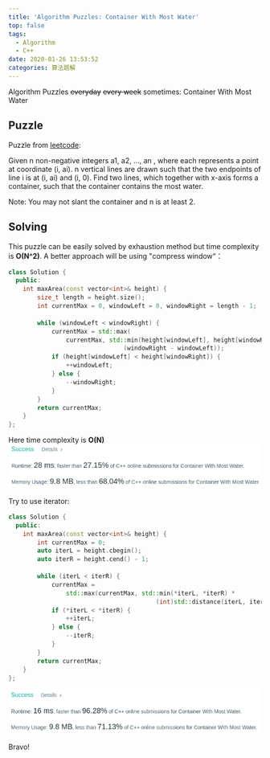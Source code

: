 ```yaml
---
title: 'Algorithm Puzzles: Container With Most Water'
top: false
tags:
  - Algorithm
  - C++
date: 2020-01-26 13:53:52
categories: 算法题解
---
```


Algorithm Puzzles ~~everyday~~ ~~every week~~ sometimes: Container With Most Water

<!--more-->

## Puzzle

Puzzle from [leetcode](https://leetcode.com):

Given n non-negative integers a1, a2, ..., an , where each represents a point at coordinate (i, ai). n vertical lines are drawn such that the two endpoints of line i is at (i, ai) and (i, 0). Find two lines, which together with x-axis forms a container, such that the container contains the most water.

Note: You may not slant the container and n is at least 2.

## Solving

This puzzle can be easily solved by exhaustion method but time complexity is **O(N^2)**. A better approach will be using "compress window“：
```cpp
class Solution {
  public:
    int maxArea(const vector<int>& height) {
        size_t length = height.size();
        int currentMax = 0, windowLeft = 0, windowRight = length - 1;

        while (windowLeft < windowRight) {
            currentMax = std::max(
                currentMax, std::min(height[windowLeft], height[windowRight]) *
                                (windowRight - windowLeft));
            if (height[windowLeft] < height[windowRight]) {
                ++windowLeft;
            } else {
                --windowRight;
            }
        }
        return currentMax;
    }
};
```
Here time complexity is **O(N)**
![](Algorithm-Puzzles-Container-With-Most-Water/s1.png)

Try to use iterator:

```cpp
class Solution {
  public:
    int maxArea(const vector<int>& height) {
        int currentMax = 0;
        auto iterL = height.cbegin();
        auto iterR = height.cend() - 1;

        while (iterL < iterR) {
            currentMax =
                std::max(currentMax, std::min(*iterL, *iterR) *
                                         (int)std::distance(iterL, iterR));
            if (*iterL < *iterR) {
                ++iterL;
            } else {
                --iterR;
            }
        }
        return currentMax;
    }
};
```

![](Algorithm-Puzzles-Container-With-Most-Water/s2.png)

Bravo!
